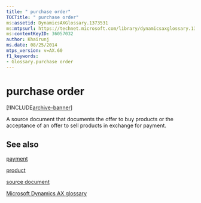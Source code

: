 ```yaml
---
title: " purchase order"
TOCTitle: " purchase order"
ms:assetid: DynamicsAXGlossary.1373531
ms:mtpsurl: https://technet.microsoft.com/library/dynamicsaxglossary.1373531(v=AX.60)
ms:contentKeyID: 36057032
author: Khairunj
ms.date: 08/25/2014
mtps_version: v=AX.60
f1_keywords:
- Glossary.purchase order
---
```


# purchase order


[!INCLUDE[archive-banner](includes/archive-banner.md)]

A source document that documents the offer to buy products or the acceptance of an offer to sell products in exchange for payment.

## See also

[payment](payment.md)

[product](product.md)

[source document](source-document.md)

[Microsoft Dynamics AX glossary](glossary/microsoft-dynamics-ax-glossary.md)

  


